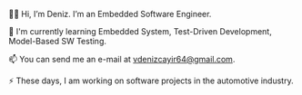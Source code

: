 
👨‍💻   Hi, I’m Deniz. I’m an Embedded Software Engineer.

🌱  I'm currently learning Embedded System, Test-Driven Development, Model-Based SW Testing.

📫  You can send me an e-mail at vdenizcayir64@gmail.com.

⚡  These days, I am working on software projects in the automotive industry.
